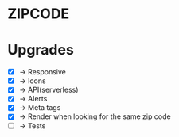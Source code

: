 # ZIPCODE

# Upgrades

- [x] -> Responsive
- [x] -> Icons
- [x] -> API(serverless)
- [x] -> Alerts
- [x] -> Meta tags
- [x] -> Render when looking for the same zip code
- [ ] -> Tests
